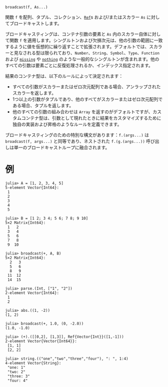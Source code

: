 ```
broadcast(f, As...)
```

関数 `f` を配列、タプル、コレクション、[`Ref`](@ref)s および/またはスカラー `As` に対してブロードキャストします。

ブロードキャスティングは、コンテナ引数の要素と `As` 内のスカラー自体に対して関数 `f` を適用します。シングルトンおよび欠損次元は、他の引数の範囲に一致するように値を仮想的に繰り返すことで拡張されます。デフォルトでは、スカラーと見なされる型は限られており、`Number`、`String`、`Symbol`、`Type`、`Function` および [`missing`](@ref) や [`nothing`](@ref) のような一般的なシングルトンが含まれます。他のすべての引数は要素ごとに反復処理されるか、インデックス指定されます。

結果のコンテナ型は、以下のルールによって決定されます：

  * すべての引数がスカラーまたはゼロ次元配列である場合、アンラップされたスカラーを返します。
  * 1つ以上の引数がタプルであり、他のすべてがスカラーまたはゼロ次元配列である場合、タプルを返します。
  * 他のすべての引数の組み合わせは `Array` を返すのがデフォルトですが、カスタムコンテナ型は、引数として現れたときに結果をカスタマイズするために独自の実装および昇格のようなルールを定義できます。

ブロードキャスティングのための特別な構文があります：`f.(args...)` は `broadcast(f, args...)` と同等であり、ネストされた `f.(g.(args...))` 呼び出しは単一のブロードキャストループに融合されます。

# 例

```jldoctest
julia> A = [1, 2, 3, 4, 5]
5-element Vector{Int64}:
 1
 2
 3
 4
 5

julia> B = [1 2; 3 4; 5 6; 7 8; 9 10]
5×2 Matrix{Int64}:
 1   2
 3   4
 5   6
 7   8
 9  10

julia> broadcast(+, A, B)
5×2 Matrix{Int64}:
  2   3
  5   6
  8   9
 11  12
 14  15

julia> parse.(Int, ["1", "2"])
2-element Vector{Int64}:
 1
 2

julia> abs.((1, -2))
(1, 2)

julia> broadcast(+, 1.0, (0, -2.0))
(1.0, -1.0)

julia> (+).([[0,2], [1,3]], Ref{Vector{Int}}([1,-1]))
2-element Vector{Vector{Int64}}:
 [1, 1]
 [2, 2]

julia> string.(("one","two","three","four"), ": ", 1:4)
4-element Vector{String}:
 "one: 1"
 "two: 2"
 "three: 3"
 "four: 4"

```
